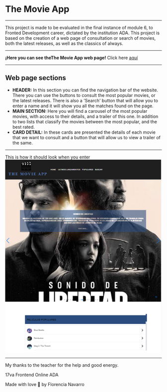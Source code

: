 # The Movie App

---

This project is made to be evaluated in the final instance of module 6, to Fronted Development career, dictated by the institution ADA. This project is based on the creation of a web page of consultation or search of movies, both the latest releases, as well as the classics of always.

---

**¡Here you can see theThe Movie App web page!** Click here [aquí](florencia-navarro.github.io/weavers-wan)

---

## Web page sections

- **HEADER:** In this section you can find the navigation bar of the website. There you can use the buttons to consult the most popular movies, or the latest releases. There is also a 'Search' button that will allow you to enter a name and it will show you all the matches found on the page.
- **MAIN SECTION:** Here you will find a carousel of the most popular movies, with access to their details, and a trailer of this one. In addition to two lists that classify the movies between the most popular, and the best rated.
- **CARD DETAIL:** In these cards are presented the details of each movie that we want to consult and a button that will allow us to view a trailer of the same.

---

This is how it should look when you enter
![Home page](</src/assets/img/Captura%20de%20pantalla%20(2).png>)

---

My thanks to the teacher for the help and good energy.

17va Frontend Online
ADA

Made with love 🖤 by Florencia Navarro
